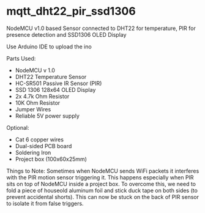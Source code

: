 # mqtt_dht22_pir_ssd1306
NodeMCU v1.0 based Sensor connected to DHT22 for temperature, PIR for presence detection and SSD1306 OLED Display

Use Arduino IDE to upload the ino

Parts Used:
- NodeMCU v 1.0
- DHT22 Temperature Sensor
- HC-SR501 Passive IR Sensor (PIR)
- SSD 1306 128x64 OLED Display
- 2x 4.7k Ohm Resistor
- 10K Ohm Resistor
- Jumper Wires
- Reliable 5V power supply

Optional:
- Cat 6 copper wires
- Dual-sided PCB board
- Soldering Iron
- Project box (100x60x25mm)

Things to Note: Sometimes when NodeMCU sends WiFi packets it interferes with the PIR motion sensor triggering it. This happens especially when PIR sits on top of NodeMCU inside a project box. To overcome this, we need to fold a piece of houseold aluminum foil and stick duck tape on both sides (to prevent accidental shorts). This can now be stuck on the back of PIR sensor to isolate it from false triggers.

